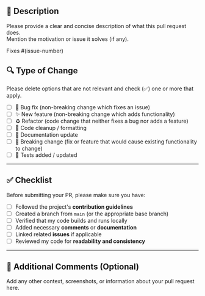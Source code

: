 ## 📝 Description

Please provide a clear and concise description of what this pull request does.  
Mention the motivation or issue it solves (if any).

Fixes #(issue-number) <!-- Example: Fixes #12 -->


## 🔍 Type of Change

Please delete options that are not relevant and check (✅) one or more that apply.

- [ ] 🐛 Bug fix (non-breaking change which fixes an issue)
- [ ] ✨ New feature (non-breaking change which adds functionality)
- [ ] ♻️ Refactor (code change that neither fixes a bug nor adds a feature)
- [ ] 🧹 Code cleanup / formatting
- [ ] 🧾 Documentation update
- [ ] 🚨 Breaking change (fix or feature that would cause existing functionality to change)
- [ ] 🧪 Tests added / updated

---

## ✅ Checklist

Before submitting your PR, please make sure you have:

- [ ] Followed the project's **contribution guidelines**
- [ ] Created a branch from `main` (or the appropriate base branch)
- [ ] Verified that my code builds and runs locally
- [ ] Added necessary **comments** or **documentation**
- [ ] Linked related **issues** if applicable
- [ ] Reviewed my code for **readability and consistency**

---

## 💬 Additional Comments (Optional)

Add any other context, screenshots, or information about your pull request here.
